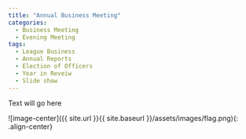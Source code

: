 ```yaml
---
title: "Annual Business Meeting"
categories:
  - Business Meeting
  - Evening Meeting
tags:
  - League Business
  - Annual Reports
  - Election of Officers
  - Year in Reveiw
  - Slide show
---
```


Text will go here

![image-center]({{ site.url }}{{ site.baseurl }}/assets/images/flag.png){: .align-center}


